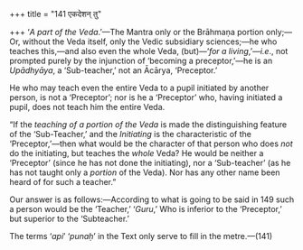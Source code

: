 +++
title = "141 एकदेशन् तु"

+++
‘*A part of the Veda*.’—The Mantra only or the Brāhmaṇa portion
only;—Or, without the Veda itself, only the Vedic subsidiary
sciences;—he who teaches this,—and also even the whole Veda, (but)—‘*for
a living*,’—*i.e*., not prompted purely by the injunction of ‘becoming a
preceptor,’—he is an *Upādhyāya*, a ‘Sub-teacher,’ not an Ācārya,
‘Preceptor.’

He who may teach even the entire Veda to a pupil initiated by another
person, is not a ‘Preceptor’; nor is he a ‘Preceptor’ who, having
initiated a pupil, does not teach him the entire Veda.

“If the *teaching of a portion of the Veda* is made the distinguishing
feature of the ‘Sub-Teacher,’ and the *Initiating* is the characteristic
of the ‘Preceptor,’—then what would be the character of that person who
does *not* do the initiating, but teaches the *whole* Veda? He would be
neither a ‘Preceptor’ (since he has not done the initiating), nor a
‘Sub-teacher’ (as he has not taught only a *portion* of the Veda). Nor
has any other name been heard of for such a teacher.”

Our answer is as follows:—According to what is going to be said in 149
such a person would be the ‘Teacher,’ ‘*Guru*,’ Who is inferior to the
‘Preceptor,’ but superior to the ‘Subteacher.’

The terms ‘*api*’ ‘*punaḥ*’ in the Text only serve to fill in the
metre.—(141)


